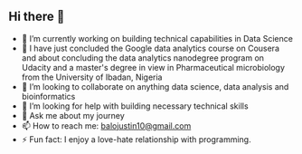 ## Hi there 👋

- 🔭 I’m currently working on building technical capabilities in Data Science 
- 🌱 I have just concluded the Google data analytics course on Cousera and about concluding the data analytics nanodegree program on Udacity and a master's degree in view in Pharmaceutical microbiology from the University of Ibadan, Nigeria
- 👯 I’m looking to collaborate on anything data science, data analysis and bioinformatics
- 🤔 I’m looking for help with building necessary technical skills
- 💬 Ask me about my journey
- 📫 How to reach me: balojustin10@gmail.com
- ⚡ Fun fact: I enjoy a love-hate relationship with programming.
